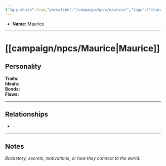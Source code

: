 ```yaml
---
{"dg-publish":true,"permalink":"/campaign/npcs/maurice/","tags":["character","npc"],"created":"2025-10-28T21:56:13.377-07:00","updated":"2025-10-28T22:52:02.418-07:00"}
---
```



<p><span><ul>
<li dir="auto"><strong>Name:</strong> Maurice</li>
</ul></span></p>

---

# [[campaign/npcs/Maurice\|Maurice]]

## Personality
**Traits:**  
**Ideals:**  
**Bonds:**  
**Flaws:**  

---

## Relationships
- 

---

## Notes
*Backstory, secrets, motivations, or how they connect to the world.*